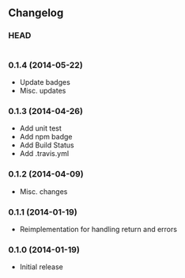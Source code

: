 ## Changelog

### HEAD

```
```

### 0.1.4 (2014-05-22)

* Update badges
* Misc. updates

### 0.1.3 (2014-04-26)

* Add unit test
* Add npm badge
* Add Build Status
* Add .travis.yml

### 0.1.2 (2014-04-09)

* Misc. changes

### 0.1.1 (2014-01-19)

* Reimplementation for handling return and errors

### 0.1.0 (2014-01-19)

* Initial release